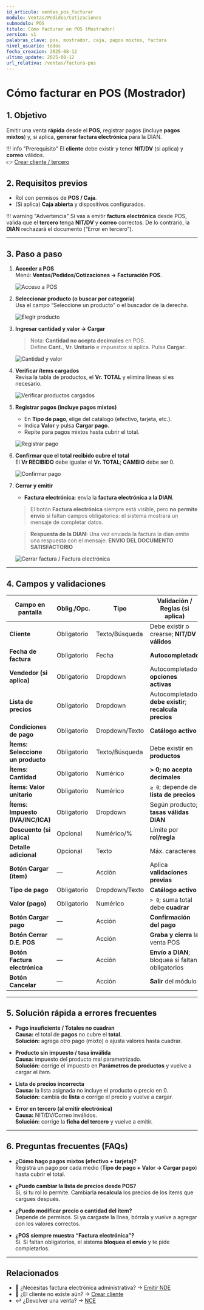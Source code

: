 ```yaml
---
id_articulo: ventas_pos_facturar
modulo: Ventas/Pedidos/Cotizaciones
submodulo: POS
titulo: Cómo facturar en POS (Mostrador)
version: v1
palabras_clave: pos, mostrador, caja, pagos mixtos, factura
nivel_usuario: todos
fecha_creacion: 2025-08-12
ultimo_update: 2025-08-12
url_relativa: /ventas/factura-pos
---
```


# Cómo facturar en POS (Mostrador)

## 1. Objetivo
Emitir una venta **rápida** desde el **POS**, registrar pagos (incluye **pagos mixtos**) y, si aplica, **generar factura electrónica** para la DIAN.

!!! info "Prerequisito"
    El **cliente** debe existir y tener **NIT/DV** (si aplica) y **correo** válidos.  
    👉 [Crear cliente / tercero](./crear-clientes.md)

## 2. Requisitos previos
- Rol con permisos de **POS / Caja**.
- (Si aplica) **Caja abierta** y dispositivos configurados.

!!! warning "Advertencia"
    Si vas a emitir **factura electrónica** desde POS, valida que el **tercero** tenga **NIT/DV** y **correo** correctos. De lo contrario, la **DIAN** rechazará el documento (“Error en tercero”).

---

## 3. Paso a paso

1) **Acceder a POS**  
   Menú: **Ventas/Pedidos/Cotizaciones → Facturación POS**.  

   ![Acceso a POS](../../../assets/img/POS/1_Acceso-al-modulo.png)

2) **Seleccionar producto (o buscar por categoría)**  
   Usa el campo “Seleccione un producto” o el buscador de la derecha. 

   ![Elegir producto](../../../assets/img/POS/2_Elegir-producto.png)

3) **Ingresar cantidad y valor → Cargar**  
   > Nota: **Cantidad no acepta decimales** en POS.  
   Define **Cant.**, **Vr. Unitario** e impuestos si aplica. Pulsa **Cargar**.  

   ![Cantidad y valor](../../../assets/img/POS/3_Cantidad-y-valor.png)

4) **Verificar ítems cargados**  
   Revisa la tabla de productos, el **Vr. TOTAL** y elimina líneas si es necesario.  

   ![Verificar productos cargados](../../../assets/img/POS/4_Verificar-productos-cargados.png)

5) **Registrar pagos (incluye pagos mixtos)**  
   - En **Tipo de pago**, elige del catálogo (efectivo, tarjeta, etc.).  
   - Indica **Valor** y pulsa **Cargar pago**.  
   - Repite para pagos mixtos hasta cubrir el total.  

   ![Registrar pago](../../../assets/img/POS/5_Pago.png)

6) **Confirmar que el total recibido cubre el total**  
   El **Vr RECIBIDO** debe igualar el **Vr. TOTAL**; **CAMBIO** debe ser 0.  

   ![Confirmar pago](../../../assets/img/POS/6_Confirmar-pago.png)

7) **Cerrar y emitir**  
    
   - **Factura electrónica**: envía la **factura electrónica a la DIAN**.  
   > El botón **Factura electrónica** siempre está visible, pero **no permite envío** si faltan campos obligatorios: el sistema mostrará un mensaje de completar datos.

    > **Respuesta de la DIAN:** Una vez enviada la factura la dian emite una respuesta con el mensaje: **ENVIO DEL DOCUMENTO SATISFACTORIO**  

   ![Cerrar factura / Factura electrónica](../../../assets/img/POS/7_Cerrar-factura.png)

---

## 4. Campos y validaciones

| Campo en pantalla                 | Oblig./Opc. | Tipo             | Validación / Reglas (si aplica)                                | Notas de negocio |
|----------------------------------|-------------|------------------|-----------------------------------------------------------------|------------------|
| **Cliente**                      | Obligatorio | Texto/Búsqueda   | Debe existir o crearse; **NIT/DV válidos**                      |                  |
| **Fecha de factura**             | Obligatorio | Fecha            | **Autocompletado**                                              |                  |
| **Vendedor (si aplica)**         | Obligatorio | Dropdown         | Autocompletado; **opciones activas**                           | Cambiar si es necesario |
| **Lista de precios**             | Obligatorio | Dropdown         | Autocompletado; **debe existir**; **recalcula precios**        | Cambiar si es necesario |
| **Condiciones de pago**          | Obligatorio | Dropdown/Texto   | **Catálogo activo**                                             |                  |
| **Ítems: Seleccione un producto**| Obligatorio | Texto/Búsqueda   | Debe existir en **productos**                                   |                  |
| **Ítems: Cantidad**              | Obligatorio | Numérico         | **> 0; no acepta decimales**                                    |                  |
| **Ítems: Valor unitario**        | Obligatorio | Numérico         | `≥ 0`; depende de **lista de precios**                          |                  |
| **Ítems: Impuesto (IVA/INC/ICA)**| Obligatorio | Dropdown         | Según producto; **tasas válidas DIAN**                          |                  |
| **Descuento (si aplica)**        | Opcional    | Numérico/%       | Límite por **rol/regla**                                        |                  |
| **Detalle adicional**            | Opcional    | Texto            | Máx. caracteres                                                 |                  |
| **Botón Cargar (ítem)**          | —           | Acción           | Aplica **validaciones previas**                                 |                  |
| **Tipo de pago**                 | Obligatorio | Dropdown/Texto   | **Catálogo activo**                                             |                  |
| **Valor (pago)**                 | Obligatorio | Numérico         | `> 0`; suma total debe **cuadrar**                              |                  |
| **Botón Cargar pago**            | —           | Acción           | **Confirmación del pago**                                       |                  |
| **Botón Cerrar D.E. POS**        | —           | Acción           | **Graba y cierra** la venta POS                                 |                  |
| **Botón Factura electrónica**    | —           | Acción           | **Envío a DIAN**; bloquea si faltan obligatorios                |                  |
| **Botón Cancelar**               | —           | Acción           | **Salir** del módulo                                            |                  |

---

## 5. Solución rápida a errores frecuentes

- **Pago insuficiente / Totales no cuadran**  
  **Causa:** el total de **pagos** no cubre el **total**.  
  **Solución:** agrega otro pago (mixto) o ajusta valores hasta cuadrar.

- **Producto sin impuesto / tasa inválida**  
  **Causa:** impuesto del producto mal parametrizado.  
  **Solución:** corrige el impuesto en **Parámetros de productos** y vuelve a cargar el ítem.

- **Lista de precios incorrecta**  
  **Causa:** la lista asignada no incluye el producto o precio en 0.  
  **Solución:** cambia de **lista** o corrige el precio y vuelve a cargar.

- **Error en tercero (al emitir electrónica)**  
  **Causa:** NIT/DV/Correo inválidos.  
  **Solución:** corrige la **ficha del tercero** y vuelve a emitir.

---

## 6. Preguntas frecuentes (FAQs)

- **¿Cómo hago pagos mixtos (efectivo + tarjeta)?**  
  Registra un pago por cada medio (**Tipo de pago + Valor → Cargar pago**) hasta cubrir el total.

- **¿Puedo cambiar la lista de precios desde POS?**  
  Sí, si tu rol lo permite. Cambiarla **recalcula** los precios de los ítems que cargues después.

- **¿Puedo modificar precio o cantidad del ítem?**  
  Depende de permisos. Si ya cargaste la línea, bórrala y vuelve a agregar con los valores correctos.

- **¿POS siempre muestra “Factura electrónica”?**  
  Sí. Si faltan obligatorios, el sistema **bloquea el envío** y te pide completarlos.

---

## Relacionados
- 📨 ¿Necesitas factura electrónica administrativa? → [Emitir NDE](./factura-nde.md)
- 🧾 ¿El cliente no existe aún? → [Crear cliente](./crear-clientes.md)
- ↩️ ¿Devolver una venta? → [NCE](./nota-credito-nce.md)
